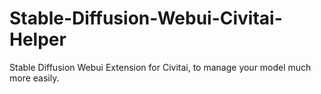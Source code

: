 # Stable-Diffusion-Webui-Civitai-Helper
Stable Diffusion Webui Extension for Civitai, to manage your model much more easily.

